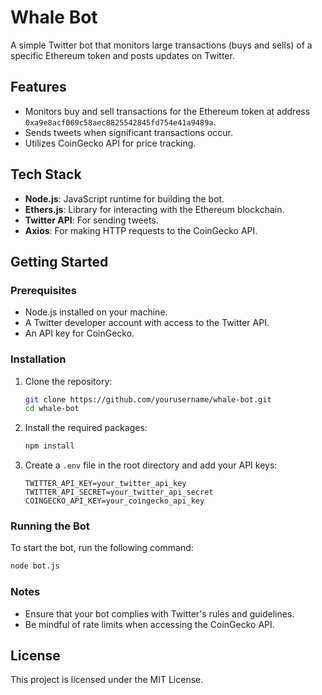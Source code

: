 # Whale Bot

A simple Twitter bot that monitors large transactions (buys and sells) of a specific Ethereum token and posts updates on Twitter.

## Features

- Monitors buy and sell transactions for the Ethereum token at address `0xa9e8acf069c58aec8825542845fd754e41a9489a`.
- Sends tweets when significant transactions occur.
- Utilizes CoinGecko API for price tracking.

## Tech Stack

- **Node.js**: JavaScript runtime for building the bot.
- **Ethers.js**: Library for interacting with the Ethereum blockchain.
- **Twitter API**: For sending tweets.
- **Axios**: For making HTTP requests to the CoinGecko API.

## Getting Started

### Prerequisites

- Node.js installed on your machine.
- A Twitter developer account with access to the Twitter API.
- An API key for CoinGecko.

### Installation

1. Clone the repository:

   ```bash
   git clone https://github.com/yourusername/whale-bot.git
   cd whale-bot
   ```

2. Install the required packages:

   ```bash
   npm install
   ```

3. Create a `.env` file in the root directory and add your API keys:

   ```
   TWITTER_API_KEY=your_twitter_api_key
   TWITTER_API_SECRET=your_twitter_api_secret
   COINGECKO_API_KEY=your_coingecko_api_key
   ```

### Running the Bot

To start the bot, run the following command:

```bash
node bot.js
```

### Notes

- Ensure that your bot complies with Twitter's rules and guidelines.
- Be mindful of rate limits when accessing the CoinGecko API.

## License

This project is licensed under the MIT License.

